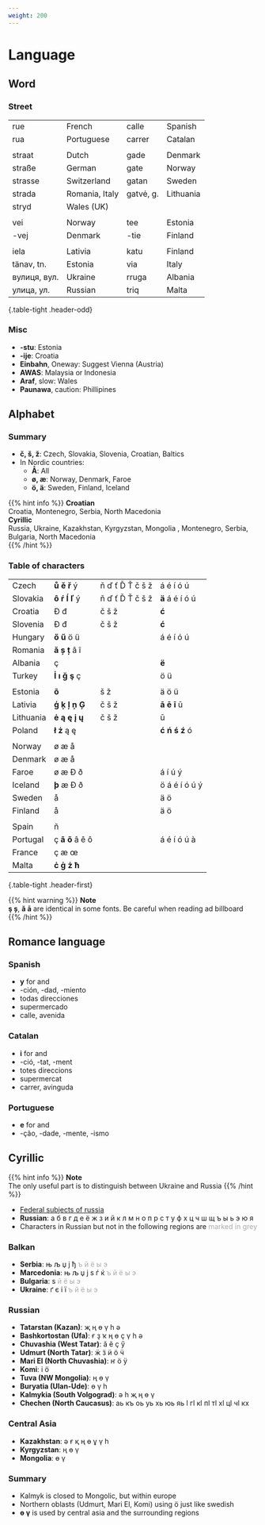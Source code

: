 ```yaml
---
weight: 200
---
```


# Language

## Word

### Street

|              |                |           |           |
|:------------ | :------------- |:--------- |:--------- |
| rue          | French         | calle     | Spanish   |
| rua          | Portuguese     | carrer    | Catalan   |
|              |                |           |           |
| straat       | Dutch          | gade      | Denmark   |
| straße       | German         | gate      | Norway    |
| strasse      | Switzerland    | gatan     | Sweden    |
| strada       | Romania, Italy | gatvė, g. | Lithuania |
| stryd        | Wales (UK)     |           |           |
|              |                |           |           |
| vei          | Norway         | tee       | Estonia   |
| -vej         | Denmark        | -tie      | Finland   |
|              |                |           |           |
| iela         | Lativia        | katu      | Finland   |
| tänav, tn.   | Estonia        | via       | Italy     |
| вулиця, вул. | Ukraine        | rruga     | Albania   |
| улица, ул.   | Russian        | triq      | Malta     |
{.table-tight .header-odd}


### Misc

- **-stu**: Estonia
- **-ije**: Croatia
- **Einbahn**, Oneway: Suggest Vienna (Austria)
- **AWAS**: Malaysia or Indonesia
- **Araf**, slow: Wales
- **Paunawa**, caution: Phillipines


## Alphabet

### Summary

- **č, š, ž**: Czech, Slovakia, Slovenia, Croatian, Baltics
- In Nordic countries:
    - **Å**: All
    - **ø, æ**: Norway, Denmark, Faroe
    - **ö, ä**: Sweden, Finland, Iceland

{{% hint info %}}
**Croatian**  
Croatia, Montenegro, Serbia, North Macedonia  
**Cyrillic**  
Russia, Ukraine, Kazakhstan, Kyrgyzstan, Mongolia , Montenegro, Serbia, Bulgaria, North Macedonia  
{{% /hint %}}

### Table of characters

|           |                   |                 |                 |
|:--------- |:----------------- |:--------------- |:--------------- |
| Czech     | **ů ě ř** ý       | ň ď ť Ď Ť č š ž | á é í ó ú       |
| Slovakia  | **ô ŕ ĺ ľ** ý     | ň ď ť Ď Ť č š ž | **ä** á é í ó ú |
| Croatia   | Ð đ               | č š ž           | **ć**           |
| Slovenia  | Ð đ               | č š ž           | **ć**           |
| Hungary   | **ő ű** ö ü       |                 | á é í ó ú       |
| Romania   | **ă ș ț** â î     |                 |                 |
| Albania   | ç                 |                 | **ë**           |
| Turkey    | **İ ı ğ ş** ç     |                 | ö ü             |
|           |                   |                 |                 |
| Estonia   | **õ**             | š ž             | ä ö ü           |
| Lativia   | **ģ ķ ļ ņ Ģ**     | č š ž           | **ā ē ī** ū     |
| Lithuania | **ė ą ę į ų**     | č š ž           | ū               |
| Poland    | **ł ż** ą ę       |                 | **ć ń ś ź** ó   |
|           |                   |                 |                 |
| Norway    | ø æ å             |                 |                 |
| Denmark   | ø æ å             |                 |                 |
| Faroe     | ø æ Ð ð           |                 | á í ú ý         |
| Iceland   | **þ** æ Ð ð       |                 | ö á é í ó ú ý   |
| Sweden    | å                 |                 | ä ö             |
| Finland   | å                 |                 | ä ö             |
|           |                   |                 |                 |
| Spain     | ñ                 |                 |                 |
| Portugal  | ç **ã õ** â ê ô   |                 | á é í ó ú à     |
| France    | ç æ œ             |                 |                 |
| Malta     | **ċ ġ ż ħ**       |                 |                 |
{.table-tight .header-first}

{{% hint warning %}}
**Note**  
**ş ș**, **ă ā** are identical in some fonts. Be careful when reading ad billboard
{{% /hint %}}

## Romance language

### Spanish
- **y** for and
- -ción, -dad, -miento
- todas direcciones
- supermercado
- calle, avenida

### Catalan
- **i** for and
- -ció, -tat, -ment
- totes direccions
- supermercat
- carrer, avinguda

### Portuguese
- **e** for and
- -ção, -dade, -mente, -ismo

## Cyrillic

{{% hint info %}}
**Note**  
The only useful part is to distinguish between Ukraine and Russia
{{% /hint %}}

- [Federal subjects of russia](https://en.wikipedia.org/wiki/Federal_subjects_of_Russia)
- **Russian**: а б в г д е ё ж з и й к л м н о п р с т у ф х ц ч ш щ ъ ы ь э ю я
- Characters in Russian but not in the following regions are <font color="#aaa">marked in grey</font>

### Balkan

- **Serbia**: њ љ џ ј ђ <font color="#aaa">ъ й ё ы э</font>
- **Marcedonia**: њ љ џ ј ѕ ѓ ќ <font color="#aaa">ъ й ё ы э</font>
- **Bulgaria**: ѕ <font color="#aaa">й ё ы э</font>
- **Ukraine**: ґ є і ї <font color="#aaa">ъ й ё ы э</font>

### Russian

- **Tatarstan (Kazan)**:  җ ң ө ү һ ә 
- **Bashkortostan (Ufa)**: ғ ҙ ҡ ң ө ҫ ү һ ә
- **Chuvashia (West Tatar)**: ӑ ӗ ҫ ӳ
- **Udmurt (North Tatar)**: ӝ ӟ ӥ ӧ ӵ
- **Mari El (North Chuvashia)**: ҥ ӧ ӱ
- **Komi**: і ӧ
- **Tuva (NW Mongolia)**: ң ө ү
- **Buryatia (Ulan-Ude)**: ө ү һ
- **Kalmykia (South Volgograd)**: ә һ җ ң ө ү
- **Chechen (North Caucasus)**: аь къ оь уь хь юь яь ӏ гӏ кӏ пӏ тӏ хӏ цӏ чӏ кх

### Central Asia

- **Kazakhstan**: ә ғ қ ң ө ұ ү һ
- **Kyrgyzstan**: ң ө ү
- **Mongolia**: ө ү

### Summary

- Kalmyk is closed to Mongolic, but within europe
- Northern oblasts (Udmurt, Mari El, Komi) using ö just like swedish
- **ө ү** is used by central asia and the surrounding regions
